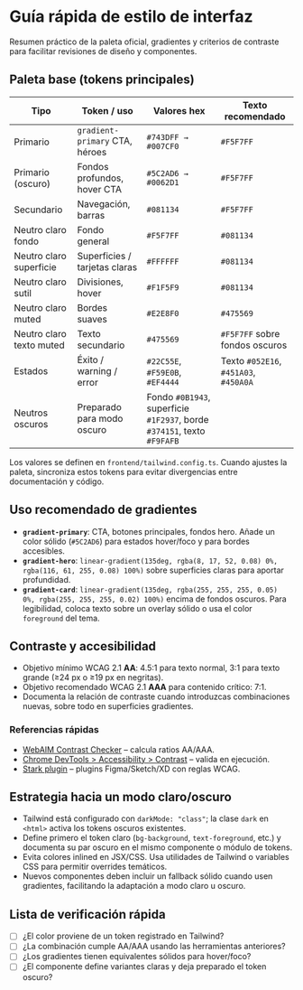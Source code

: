 # Guía rápida de estilo de interfaz

Resumen práctico de la paleta oficial, gradientes y criterios de contraste para facilitar revisiones de diseño y componentes.

## Paleta base (tokens principales)

| Tipo                    | Token / uso                                     | Valores hex                         | Texto recomendado                     |
| ----------------------- | ----------------------------------------------- | ----------------------------------- | ------------------------------------- |
| Primario                | `gradient-primary` CTA, héroes                  | `#743DFF → #007CF0`                 | `#F5F7FF`                             |
| Primario (oscuro)       | Fondos profundos, hover CTA                     | `#5C2AD6 → #0062D1`                 | `#F5F7FF`                             |
| Secundario              | Navegación, barras                              | `#081134`                           | `#F5F7FF`                             |
| Neutro claro fondo      | Fondo general                                   | `#F5F7FF`                           | `#081134`                             |
| Neutro claro superficie | Superficies / tarjetas claras                   | `#FFFFFF`                           | `#081134`                             |
| Neutro claro sutil      | Divisiones, hover                               | `#F1F5F9`                           | `#081134`                             |
| Neutro claro muted      | Bordes suaves                                   | `#E2E8F0`                           | `#475569`                             |
| Neutro claro texto muted| Texto secundario                                | `#475569`                           | `#F5F7FF` sobre fondos oscuros        |
| Estados                 | Éxito / warning / error                         | `#22C55E`, `#F59E0B`, `#EF4444`     | Texto `#052E16`, `#451A03`, `#450A0A` |
| Neutros oscuros         | Preparado para modo oscuro                      | Fondo `#0B1943`, superficie `#1F2937`, borde `#374151`, texto `#F9FAFB` |

Los valores se definen en `frontend/tailwind.config.ts`. Cuando ajustes la paleta, sincroniza estos tokens para evitar divergencias entre documentación y código.

## Uso recomendado de gradientes

- **`gradient-primary`**: CTA, botones principales, fondos hero. Añade un color sólido (`#5C2AD6`) para estados hover/foco y para bordes accesibles.
- **`gradient-hero`**: `linear-gradient(135deg, rgba(8, 17, 52, 0.08) 0%, rgba(116, 61, 255, 0.08) 100%)` sobre superficies claras para aportar profundidad.
- **`gradient-card`**: `linear-gradient(135deg, rgba(255, 255, 255, 0.05) 0%, rgba(255, 255, 255, 0.02) 100%)` encima de fondos oscuros. Para legibilidad, coloca texto sobre un overlay sólido o usa el color `foreground` del tema.

## Contraste y accesibilidad

- Objetivo mínimo WCAG 2.1 **AA**: 4.5:1 para texto normal, 3:1 para texto grande (≥24 px o ≥19 px en negritas).
- Objetivo recomendado WCAG 2.1 **AAA** para contenido crítico: 7:1.
- Documenta la relación de contraste cuando introduzcas combinaciones nuevas, sobre todo en superficies gradientes.

### Referencias rápidas

- [WebAIM Contrast Checker](https://webaim.org/resources/contrastchecker/) – calcula ratios AA/AAA.
- [Chrome DevTools > Accessibility > Contrast](https://developer.chrome.com/docs/devtools/accessibility/reference/#contrast) – valida en ejecución.
- [Stark plugin](https://www.getstark.co/) – plugins Figma/Sketch/XD con reglas WCAG.

## Estrategia hacia un modo claro/oscuro

- Tailwind está configurado con `darkMode: "class"`; la clase `dark` en `<html>` activa los tokens oscuros existentes.
- Define primero el token claro (`bg-background`, `text-foreground`, etc.) y documenta su par oscuro en el mismo componente o módulo de tokens.
- Evita colores inlined en JSX/CSS. Usa utilidades de Tailwind o variables CSS para permitir overrides temáticos.
- Nuevos componentes deben incluir un fallback sólido cuando usen gradientes, facilitando la adaptación a modo claro u oscuro.

## Lista de verificación rápida

- [ ] ¿El color proviene de un token registrado en Tailwind?
- [ ] ¿La combinación cumple AA/AAA usando las herramientas anteriores?
- [ ] ¿Los gradientes tienen equivalentes sólidos para hover/foco?
- [ ] ¿El componente define variantes claras y deja preparado el token oscuro?

